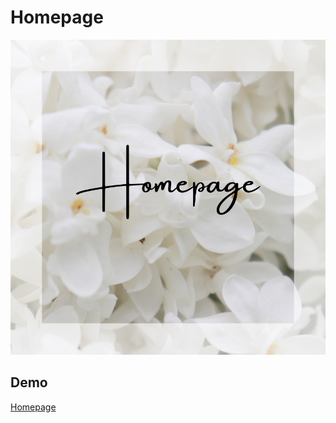 # Homepage
![Homepage](https://github.com/MonikaPanasiuk/Homepage/blob/main/images/Monika%20(1).png?raw=true)
## Demo
[Homepage](https://monikapanasiuk.github.io/Homepage/)
